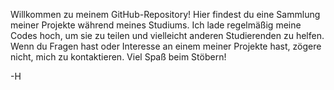 Willkommen zu meinem GitHub-Repository! 
Hier findest du eine Sammlung meiner Projekte während meines Studiums. 
Ich lade regelmäßig meine Codes hoch, um sie zu teilen und vielleicht anderen Studierenden zu helfen. 
Wenn du Fragen hast oder Interesse an einem meiner Projekte hast, zögere nicht, mich zu kontaktieren. 
Viel Spaß beim Stöbern!

-H
